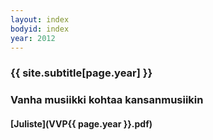 ```yaml
---
layout: index
bodyid: index
year: 2012
---
```


### {{ site.subtitle[page.year] }}

### Vanha musiikki kohtaa kansanmusiikin

#### [Juliste](VVP{{ page.year }}.pdf)
